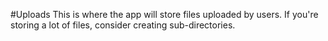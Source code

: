 #Uploads
This is where the app will store files uploaded by users.
If you're storing a lot of files, consider creating sub-directories.